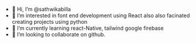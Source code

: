 - 👋 Hi, I’m @sathwikabilla
- 👀 I’m interested in font end development using React also also facinated creating projects using python
- 🌱 I’m currently learning react-Native, tailwind google firebase
- 💞️ I’m looking to collaborate on github.

<!---
sathwikabilla/sathwikabilla is a ✨ special ✨ repository because its `README.md` (this file) appears on your GitHub profile.
You can click the Preview link to take a look at your changes.
--->
